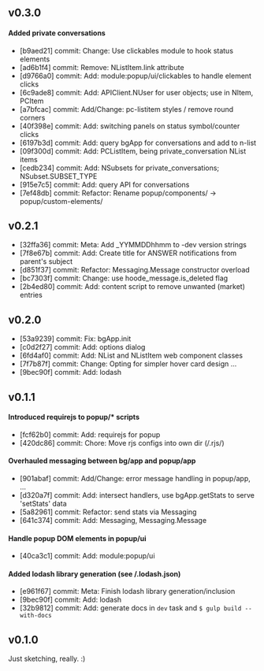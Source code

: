 ## v0.3.0

#### Added private conversations

- [b9aed21] commit: Change: Use clickables module to hook status elements
- [ad6b1f4] commit: Remove: NListItem.link attribute
- [d9766a0] commit: Add: module:popup/ui/clickables to handle element clicks
- [6c9ade8] commit: Add: APIClient.NUser for user objects; use in NItem, PCItem
- [a7bfcac] commit: Add/Change: pc-listitem styles / remove round corners
- [40f398e] commit: Add: switching panels on status symbol/counter clicks
- [6197b3d] commit: Add: query bgApp for conversations and add to n-list
- [09f300d] commit: Add: PCListItem, being private_conversation NList items
- [cedb234] commit: Add: NSubsets for private_conversations; NSubset.SUBSET_TYPE
- [915e7c5] commit: Add: query API for conversations
- [7ef48db] commit: Refactor: Rename popup/components/ -> popup/custom-elements/

## v0.2.1

- [32ffa36] commit: Meta: Add _YYMMDDhhmm to -dev version strings
- [7f8e67b] commit: Add: Create title for ANSWER notifications from parent's subject
- [d851f37] commit: Refactor: Messaging.Message constructor overload
- [bc7303f] commit: Change: use hoode_message.is_deleted flag
- [2b4ed80] commit: Add: content script to remove unwanted (market) entries

## v0.2.0

- [53a9239]  commit: Fix: bgApp.init
- [c0d2f27]  commit: Add: options dialog
- [6fd4af0]  commit: Add: NList and NListItem web component classes
- [7f7b87f]  commit: Change: Opting for simpler hover card design ...
- [9bec90f]  commit: Add: lodash

## v0.1.1

#### Introduced requirejs to popup/* scripts
- [fcf62b0] commit: Add: requirejs for popup
- [420dc86] commit: Chore: Move rjs configs into own dir (/.rjs/)

#### Overhauled messaging between bg/app and popup/app

- [901abaf] commit: Add/Change: error message handling in popup/app, ...
- [d320a7f] commit: Add: intersect handlers, use bgApp.getStats to serve 'setStats' data
- [5a82961] commit: Refactor: send stats via Messaging
- [641c374] commit: Add: Messaging, Messaging.Message

#### Handle popup DOM elements in popup/ui
- [40ca3c1] commit: Add: module:popup/ui

#### Added lodash library generation (see /.lodash.json)
- [e961f67] commit: Meta: Finish lodash library generation/inclusion
- [9bec90f] commit: Add: lodash
- [32b9812] commit: Add: generate docs in `dev` task and `$ gulp build --with-docs`

## v0.1.0

Just sketching, really. :)
